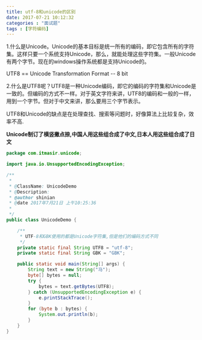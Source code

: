 ```yaml
---
title: utf-8和unicode的区别
date: 2017-07-21 10:12:32
categories : "面试题"
tags : [字符编码]
---
```


1.什么是Unicode。Unicode的基本目标是统一所有的编码，即它包含所有的字符集。这样只要一个系统支持Unicode，那么，就能处理这些字符集。一般Unicode有两个字节。现在的windows操作系统都是支持Unicode的。

UTF8 == Unicode Transformation Format -- 8 bit  

2.什么是UTF8呢？UTF8是一种Unicode编码，即它的编码的字符集和Unicode是一致的。但编码的方式不一样。对于英文字符来讲，UTF8的编码和一般的一样，用到一个字节。但对于中文来讲，那么要用三个字节表示。

<!-- more -->

UTF8和Unicode的缺点是在处理查找、搜索等问题时，好像算法上比较复杂，效率不高.

**Unicode制订了横竖撇点捺,中国人用这些组合成了中文,日本人用这些组合成了日文**

``` java
package com.itmasir.unicode;

import java.io.UnsupportedEncodingException;

/**
 * 
 * @ClassName: UnicodeDemo
 * @Description:
 * @author shinian
 * @date 2017年7月21日 上午10:25:36
 * 
 */
public class UnicodeDemo {

    /**
     * UTF-8和GBK使用的都是Unicode字符集,但是他们的编码方式不同
     */
    private static final String UTF8 = "utf-8";
    private static final String GBK = "GBK";

    public static void main(String[] args) {
        String text = new String("马");
        byte[] bytes = null;
        try {
            bytes = text.getBytes(UTF8);
        } catch (UnsupportedEncodingException e) {
            e.printStackTrace();
        }
        for (byte b : bytes) {
            System.out.println(b);
        }
    }
}

```







